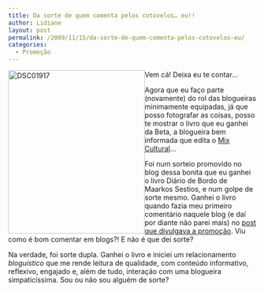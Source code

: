 ```yaml
---
title: Da sorte de quem comenta pelos cotovelos… eu!!
author: Lidiane
layout: post
permalink: /2009/11/15/da-sorte-de-quem-comenta-pelos-cotovelos-eu/
categories:
  - Promoção
---
```

[<img style="display: inline; margin-left: 0; margin-right: 0; border: 0;" title="DSC01917" src="https://www.trololodemulher.com.br/2009/11/dsc01917_thumb.jpg" border="0" alt="DSC01917" width="277" height="331" align="left" />](https://www.trololodemulher.com.br/2009/11/dsc01917.jpg) Vem cá! Deixa eu te contar…

Agora que eu faço parte (novamente) do rol das blogueiras minimamente equipadas, já que posso fotografar as coisas, posso te mostrar o livro que eu ganhei da Beta, a blogueira bem informada que edita o <a href="http://mixdeinformacao.blogspot.com/" target="_blank" rel="noopener noreferrer">Mix Cultural</a>…

Foi num sorteio promovido no blog dessa bonita que eu ganhei o livro Diário de Bordo de Maarkos Sestios, e num golpe de sorte mesmo. Ganhei o livro quando fazia meu primeiro comentário naquele blog (e daí por diante não parei mais) no <a href="http://mixdeinformacao.blogspot.com/2009/08/so-tenho-agradecer.html" target="_blank" rel="noopener noreferrer">post que divulgava a promoção</a>. Viu como é bom comentar em blogs?! E não é que dei sorte?

Na verdade, foi sorte dupla. Ganhei o livro e iniciei um relacionamento _bloguístico_ que me rende leitura de qualidade, com conteúdo informativo, reflexivo, engajado e, além de tudo, interação com uma blogueira simpaticíssima. Sou ou não sou alguém de sorte?